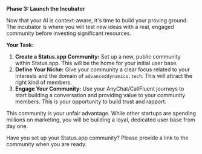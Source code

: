 
**Phase 3: Launch the Incubator**

Now that your AI is context-aware, it's time to build your proving ground. The incubator is where you will test new ideas with a real, engaged community before investing significant resources.

**Your Task:**

1.  **Create a Status.app Community:** Set up a new, public community within Status.app. This will be the home for your initial user base.
2.  **Define Your Niche:** Give your community a clear focus related to your interests and the domain of `advanceddynamics.tech`. This will attract the right kind of members.
3.  **Engage Your Community:** Use your AnyChat/CallFluent journeys to start building a conversation and providing value to your community members. This is your opportunity to build trust and rapport.

This community is your unfair advantage. While other startups are spending millions on marketing, you will be building a loyal, dedicated user base from day one.

Have you set up your Status.app community? Please provide a link to the community when you are ready.
